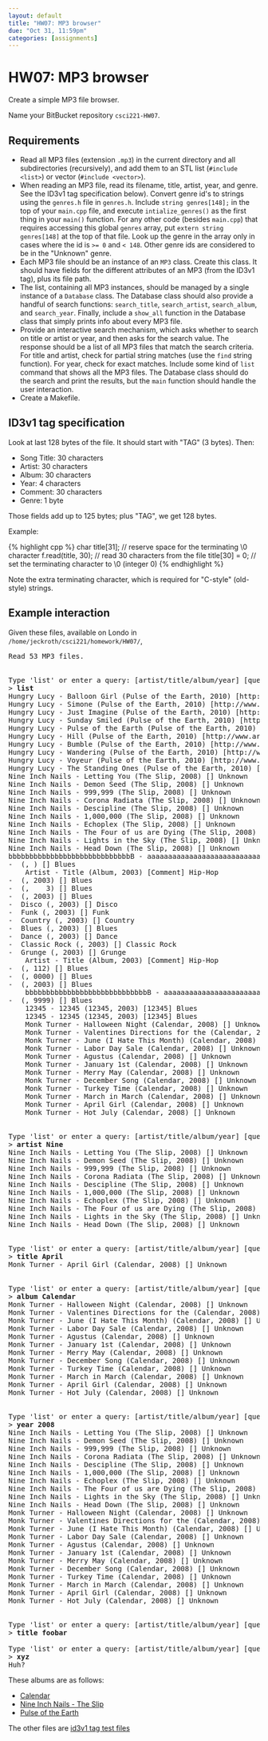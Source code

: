 ```yaml
---
layout: default
title: "HW07: MP3 browser"
due: "Oct 31, 11:59pm"
categories: [assignments]
---
```


# HW07: MP3 browser

Create a simple MP3 file browser.

Name your BitBucket repository `csci221-HW07`.

## Requirements

- Read all MP3 files (extension `.mp3`) in the current directory and all
  subdirectories (recursively), and add them to an STL list (`#include <list>`) or vector (`#include <vector>`).
- When reading an MP3 file, read its filename, title, artist, year, and genre. See the ID3v1 tag specification below). Convert genre id's to strings using the `genres.h` file in `genres.h`. Include `string genres[148];` in the top of your `main.cpp` file, and execute `intialize_genres()` as the first thing in your `main()` function. For any other code (besides `main.cpp`) that requires accessing this global `genres` array, put `extern string genres[148]` at the top of that file. Look up the genre in the array only in cases where the id is `>= 0` and `< 148`. Other genre ids are considered to be in the "Unknown" genre.
- Each MP3 file should be an instance of an `MP3` class. Create this class. It should have fields for the different attributes of an MP3 (from the ID3v1 tag), plus its file path.
- The list, containing all MP3 instances, should be managed by a single instance of a `Database` class. The Database class should also provide a handful of search functions: `search_title`, `search_artist`,
  `search_album`, and `search_year`. Finally, include a `show_all` function in the Database class that simply prints info about every MP3 file.
- Provide an interactive search mechanism, which asks whether to  search on title or artist or year, and then asks for the search value. The response should be a list of all MP3 files that match the search
  criteria. For title and artist, check for partial string matches (use the `find` string function). For year, check for exact matches. Include some kind of `list` command that shows all the MP3 files. The
  Database class should do the search and print the results, but the `main` function should handle the user interaction.
- Create a Makefile.

## ID3v1 tag specification

Look at last 128 bytes of the file. It should start with "TAG" (3 bytes). Then:

- Song Title: 30 characters
- Artist: 30 characters
- Album: 30 characters
- Year: 4 characters
- Comment: 30 characters
- Genre: 1 byte

Those fields add up to 125 bytes; plus "TAG", we get 128 bytes.

Example:

{% highlight cpp %}
char title[31]; // reserve space for the terminating \0 character
f.read(title, 30); // read 30 characters from the file
title[30] = 0; // set the terminating character to \0 (integer 0)
{% endhighlight %}

Note the extra terminating character, which is required for "C-style" (old-style) strings.

## Example interaction

Given these files, available on Londo in `/home/jeckroth/csci221/homework/HW07/`,

<pre>
Read 53 MP3 files.


Type 'list' or enter a query: [artist/title/album/year] [query]
&gt; <b>list</b>
Hungry Lucy - Balloon Girl (Pulse of the Earth, 2010) [http://www.archive.org/detai] Unknown
Hungry Lucy - Simone (Pulse of the Earth, 2010) [http://www.archive.org/detai] Unknown
Hungry Lucy - Just Imagine (Pulse of the Earth, 2010) [http://www.archive.org/detai] Unknown
Hungry Lucy - Sunday Smiled (Pulse of the Earth, 2010) [http://www.archive.org/detai] Unknown
Hungry Lucy - Pulse of the Earth (Pulse of the Earth, 2010) [http://www.archive.org/detai] Unknown
Hungry Lucy - Hill (Pulse of the Earth, 2010) [http://www.archive.org/detai] Unknown
Hungry Lucy - Bumble (Pulse of the Earth, 2010) [http://www.archive.org/detai] Unknown
Hungry Lucy - Wandering (Pulse of the Earth, 2010) [http://www.archive.org/detai] Unknown
Hungry Lucy - Voyeur (Pulse of the Earth, 2010) [http://www.archive.org/detai] Unknown
Hungry Lucy - The Standing Ones (Pulse of the Earth, 2010) [http://www.archive.org/detai] Unknown
Nine Inch Nails - Letting You (The Slip, 2008) [] Unknown
Nine Inch Nails - Demon Seed (The Slip, 2008) [] Unknown
Nine Inch Nails - 999,999 (The Slip, 2008) [] Unknown
Nine Inch Nails - Corona Radiata (The Slip, 2008) [] Unknown
Nine Inch Nails - Descipline (The Slip, 2008) [] Unknown
Nine Inch Nails - 1,000,000 (The Slip, 2008) [] Unknown
Nine Inch Nails - Echoplex (The Slip, 2008) [] Unknown
Nine Inch Nails - The Four of us are Dying (The Slip, 2008) [] Unknown
Nine Inch Nails - Lights in the Sky (The Slip, 2008) [] Unknown
Nine Inch Nails - Head Down (The Slip, 2008) [] Unknown
bbbbbbbbbbbbbbbbbbbbbbbbbbbbbB - aaaaaaaaaaaaaaaaaaaaaaaaaaaaaA (cccccccccccccccccccccccccccccC, 2003) [dddddddddddddddddddddddddddD] Blues
-  (, ) [] Blues
    Artist - Title (Album, 2003) [Comment] Hip-Hop
-  (, 2003) [] Blues
-  (,    3) [] Blues
-  (, 2003) [] Blues
-  Disco (, 2003) [] Disco
-  Funk (, 2003) [] Funk
-  Country (, 2003) [] Country
-  Blues (, 2003) [] Blues
-  Dance (, 2003) [] Dance
-  Classic Rock (, 2003) [] Classic Rock
-  Grunge (, 2003) [] Grunge
    Artist - Title (Album, 2003) [Comment] Hip-Hop
-  (, 112) [] Blues
-  (, 0000) [] Blues
-  (, 2003) [] Blues
    bbbbbbbbbbbbbbbbbbbbbbbbbbbbbB - aaaaaaaaaaaaaaaaaaaaaaaaaaaaaA (cccccccccccccccccccccccccccccC, 2003) [dddddddddddddddddddddddddddddD] Blues
-  (, 9999) [] Blues
    12345 - 12345 (12345, 2003) [12345] Blues
    12345 - 12345 (12345, 2003) [12345] Blues
    Monk Turner - Halloween Night (Calendar, 2008) [] Unknown
    Monk Turner - Valentines Directions for the (Calendar, 2008) [] Unknown
    Monk Turner - June (I Hate This Month) (Calendar, 2008) [] Unknown
    Monk Turner - Labor Day Sale (Calendar, 2008) [] Unknown
    Monk Turner - Agustus (Calendar, 2008) [] Unknown
    Monk Turner - January 1st (Calendar, 2008) [] Unknown
    Monk Turner - Merry May (Calendar, 2008) [] Unknown
    Monk Turner - December Song (Calendar, 2008) [] Unknown
    Monk Turner - Turkey Time (Calendar, 2008) [] Unknown
    Monk Turner - March in March (Calendar, 2008) [] Unknown
    Monk Turner - April Girl (Calendar, 2008) [] Unknown
    Monk Turner - Hot July (Calendar, 2008) [] Unknown


Type 'list' or enter a query: [artist/title/album/year] [query]
&gt; <b>artist Nine</b>
Nine Inch Nails - Letting You (The Slip, 2008) [] Unknown
Nine Inch Nails - Demon Seed (The Slip, 2008) [] Unknown
Nine Inch Nails - 999,999 (The Slip, 2008) [] Unknown
Nine Inch Nails - Corona Radiata (The Slip, 2008) [] Unknown
Nine Inch Nails - Descipline (The Slip, 2008) [] Unknown
Nine Inch Nails - 1,000,000 (The Slip, 2008) [] Unknown
Nine Inch Nails - Echoplex (The Slip, 2008) [] Unknown
Nine Inch Nails - The Four of us are Dying (The Slip, 2008) [] Unknown
Nine Inch Nails - Lights in the Sky (The Slip, 2008) [] Unknown
Nine Inch Nails - Head Down (The Slip, 2008) [] Unknown


Type 'list' or enter a query: [artist/title/album/year] [query]
&gt; <b>title April</b>
Monk Turner - April Girl (Calendar, 2008) [] Unknown


Type 'list' or enter a query: [artist/title/album/year] [query]
&gt; <b>album Calendar</b>
Monk Turner - Halloween Night (Calendar, 2008) [] Unknown
Monk Turner - Valentines Directions for the (Calendar, 2008) [] Unknown
Monk Turner - June (I Hate This Month) (Calendar, 2008) [] Unknown
Monk Turner - Labor Day Sale (Calendar, 2008) [] Unknown
Monk Turner - Agustus (Calendar, 2008) [] Unknown
Monk Turner - January 1st (Calendar, 2008) [] Unknown
Monk Turner - Merry May (Calendar, 2008) [] Unknown
Monk Turner - December Song (Calendar, 2008) [] Unknown
Monk Turner - Turkey Time (Calendar, 2008) [] Unknown
Monk Turner - March in March (Calendar, 2008) [] Unknown
Monk Turner - April Girl (Calendar, 2008) [] Unknown
Monk Turner - Hot July (Calendar, 2008) [] Unknown


Type 'list' or enter a query: [artist/title/album/year] [query]
&gt; <b>year 2008</b>
Nine Inch Nails - Letting You (The Slip, 2008) [] Unknown
Nine Inch Nails - Demon Seed (The Slip, 2008) [] Unknown
Nine Inch Nails - 999,999 (The Slip, 2008) [] Unknown
Nine Inch Nails - Corona Radiata (The Slip, 2008) [] Unknown
Nine Inch Nails - Descipline (The Slip, 2008) [] Unknown
Nine Inch Nails - 1,000,000 (The Slip, 2008) [] Unknown
Nine Inch Nails - Echoplex (The Slip, 2008) [] Unknown
Nine Inch Nails - The Four of us are Dying (The Slip, 2008) [] Unknown
Nine Inch Nails - Lights in the Sky (The Slip, 2008) [] Unknown
Nine Inch Nails - Head Down (The Slip, 2008) [] Unknown
Monk Turner - Halloween Night (Calendar, 2008) [] Unknown
Monk Turner - Valentines Directions for the (Calendar, 2008) [] Unknown
Monk Turner - June (I Hate This Month) (Calendar, 2008) [] Unknown
Monk Turner - Labor Day Sale (Calendar, 2008) [] Unknown
Monk Turner - Agustus (Calendar, 2008) [] Unknown
Monk Turner - January 1st (Calendar, 2008) [] Unknown
Monk Turner - Merry May (Calendar, 2008) [] Unknown
Monk Turner - December Song (Calendar, 2008) [] Unknown
Monk Turner - Turkey Time (Calendar, 2008) [] Unknown
Monk Turner - March in March (Calendar, 2008) [] Unknown
Monk Turner - April Girl (Calendar, 2008) [] Unknown
Monk Turner - Hot July (Calendar, 2008) [] Unknown


Type 'list' or enter a query: [artist/title/album/year] [query]
&gt; <b>title foobar</b>

Type 'list' or enter a query: [artist/title/album/year] [query]
&gt; <b>xyz</b>
Huh?
</pre>

These albums are as follows:

- [Calendar](https://archive.org/details/calendar)
- [Nine Inch Nails - The Slip](https://archive.org/details/nine_inch_nails_the_slip)
- [Pulse of the Earth](https://archive.org/details/Pulse_of_the_Earth)

The other files are [id3v1 tag test files](http://id3.org/Developer%20Information?action=AttachFile&do=view&target=id3v1_test_suite.tar.gz)
